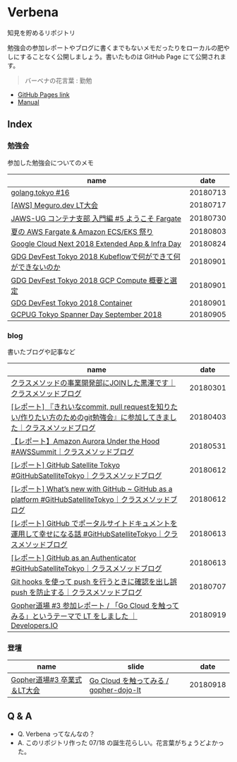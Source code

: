 # Verbena

知見を貯めるリポジトリ

勉強会の参加レポートやブログに書くまでもないメモだったりをローカルの肥やしにすることなく公開しましょう。書いたものは GitHub Page にて公開されます。

> バーベナの花言葉 : 勤勉

* [GitHub Pages link](https://d-kuro.github.io/verbena/)
* [Manual](./manual/README.md)

## Index

### 勉強会

参加した勉強会についてのメモ

| name | date |
| ---- | ---- |
| [golang.tokyo #16](./study_group/20180713_golang_tokyo.md) | 20180713 |
| [[AWS] Meguro.dev LT大会](./study_group/20180717_meguro_dev.md) | 20180717 |
| [JAWS-UG コンテナ支部 入門編 #5 ようこそ Fargate](./study_group/20180730_jawsug_container.md)| 20180730 |
| [夏の AWS Fargate & Amazon ECS/EKS 祭り](./study_group/20180803_aws_seminar_fargate_eks.md)| 20180803 |
| [Google Cloud Next 2018 Extended App & Infra Day](./study_group/20180824_google_cloud_next2018_extended_appandInfra_day.md)| 20180824 |
| [GDG DevFest Tokyo 2018 Kubeflowで何ができて何ができないのか](./study_group/20180901_gdg_dev_fest_kubeflow.md) | 20180901 |
| [GDG DevFest Tokyo 2018 GCP Compute 概要と選定](./study_group/20180901_gdg_dev_fest_gcp_compute.md) | 20180901 |
| [GDG DevFest Tokyo 2018 Container](./study_group/20180901_gdg_dev_fest_container.md) | 20180901 |
| [GCPUG Tokyo Spanner Day September 2018](./study_group/20180905_gcpug_spanner.md) | 20180905 |

### blog

書いたブログや記事など

| name | date |
| ---- | ---- |
| [クラスメソッドの事業開発部にJOINした黒澤です｜クラスメソッドブログ](https://dev.classmethod.jp/etc/kurosawa-join-20180301/) | 20180301 |
| [\[レポート\] 『きれいなcommit, pull requestを知りたい/作りたい方のためのgit勉強会』に参加してきました｜クラスメソッドブログ](https://dev.classmethod.jp/study_meeting/git-workshop-20180327/) | 20180403 |
| [【レポート】Amazon Aurora Under the Hood #AWSSummit｜クラスメソッドブログ](https://dev.classmethod.jp/cloud/aws/amazon-aurora-under-the-hood-awssummit/) | 20180531 |
| [\[レポート\] GitHub Satellite Tokyo #GitHubSatelliteTokyo｜クラスメソッドブログ](https://dev.classmethod.jp/etc/github-satellite-tokyo-2018/) | 20180612 |
| [\[レポート\] What’s new with GitHub ~ GitHub as a platform #GitHubSatelliteTokyo｜クラスメソッドブログ](https://dev.classmethod.jp/event/whats-new-with-github/) | 20180612 |
| [\[レポート\] GitHub でポータルサイトドキュメントを運用して幸せになる話 #GitHubSatelliteTokyo｜クラスメソッドブログ](https://dev.classmethod.jp/event/github-lt-tournament-githubpages/) | 20180613 |
| [\[レポート\] GitHub as an Authenticator #GitHubSatelliteTokyo｜クラスメソッドブログ](https://dev.classmethod.jp/event/github-as-an-authenticator/) | 20180613 |
| [Git hooks を使って push を行うときに確認を出し誤 push を防止する｜クラスメソッドブログ](https://dev.classmethod.jp/tool/git/git-hook-pre-push/) | 20180707 |
| [Gopher道場 #3 参加レポート / 「Go Cloud を触ってみる」というテーマで LT をしました ｜ Developers.IO](https://dev.classmethod.jp/go/gopher-dojo/) | 20180919 |

### 登壇

| name | slide | date |
| ---- | ----- | ---- |
| [Gopher道場#3 卒業式＆LT大会](https://mercari.connpass.com/event/101178/) | [Go Cloud を触ってみる / gopher-dojo-lt](https://speakerdeck.com/daikurosawa/gopher-dojo-lt) | 20180918 |

## Q & A

* Q. Verbena ってなんなの？
* A. このリポジトリ作った 07/18 の誕生花らしい。花言葉がちょうどよかった。
